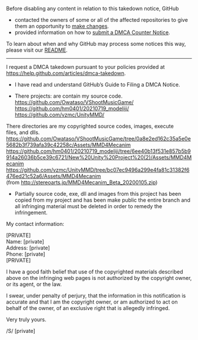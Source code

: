 Before disabling any content in relation to this takedown notice, GitHub
- contacted the owners of some or all of the affected repositories to give them an opportunity to [make changes](https://docs.github.com/en/github/site-policy/dmca-takedown-policy#a-how-does-this-actually-work).
- provided information on how to [submit a DMCA Counter Notice](https://docs.github.com/en/articles/guide-to-submitting-a-dmca-counter-notice).

To learn about when and why GitHub may process some notices this way, please visit our [README](https://github.com/github/dmca/blob/master/README.md).

---

I request a DMCA takedown pursuant to your policies provided at
https://help.github.com/articles/dmca-takedown.

- I have read and understand GitHub’s Guide to Filing a DMCA Notice.

- There projects: are contain my source code.  
https://github.com/Owataso/VShootMusicGame/  
https://github.com/hm0401/20210719_modeliji/  
https://github.com/vzmc/UnityMMD/

There directories are my copyrighted source codes, images, execute  
files, and dlls.  
https://github.com/Owataso/VShootMusicGame/tree/0a8e2ed162c35a5e0e5682b3f739afa39c42258c/Assets/MMD4Mecanim  
https://github.com/hm0401/20210719_modeliji/tree/6ee40b13f531e857b5b9914a26036b5ce39c6721/New%20Unity%20Project%20(2)/Assets/MMD4Mecanim  
https://github.com/vzmc/UnityMMD/tree/bc07ec9496a299e4fa81c31382f6476ed21c52a6/Assets/MMD4Mecanim  
(from http://stereoarts.jp/MMD4Mecanim_Beta_20200105.zip)

- Partially source code, exe, dll and images from this project has been
copied from my project and has been make public
the entire branch and all infringing material must be deleted in order
to remedy the infringement.

My contact information:

[PRIVATE]  
Name: [private]  
Address: [private]  
Phone: [private]  
[PRIVATE]

I have a good faith belief that use of the copyrighted materials
described above on the infringing web pages is not authorized by the
copyright owner, or its agent, or the law.

I swear, under penalty of perjury, that the information in this
notification is accurate and that I am the copyright owner, or am
authorized to act on behalf of the owner, of an exclusive right that is
allegedly infringed.

Very truly yours.

/S/ [private]
